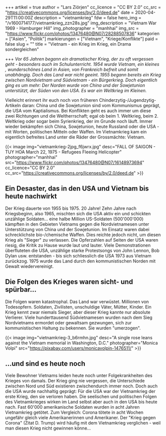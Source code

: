 +++
artikel = true
author = "Lars Ziörjen"
cc_licence = "CC BY 2.0"
cc_src = "https://creativecommons.org/licenses/by/2.0/deed.de"
date = 2020-04-29T11:00:00Z
description = "vietnamkrieg"
fdw = false
hero_img = "/v1600714177/vietnamkrieg_zzn28s.jpg"
img_description = "Vietnam War 1969 - Hamburger Hill"
img_photographer = "manhhai"
img_src = "https://www.flickr.com/photos/13476480@N07/28288507836"
kategorien = ["Asien", "Politik"]
markierungen = ["Vietnam", "Kriege/Konflikte"]
paid = false
slug = ""
title = "Vietnam - ein Krieg im Krieg, ein Drama sondergleichen"

+++
_Vor 65 Jahren begann ein dramatischer Krieg, der zu oft vergessen geht - besonders auch im Schulunterricht. 1954 wurde Vietnam, ein kleines , wunderschönes Land in Asien, von Frankreich befreit und somit unabhängig. Doch das Land war nicht geeint. 1955 begann bereits ein Krieg zwischen Nordvietnam und Südvietnam - ein Bürgerkrieg. Doch eigentlich ging es um mehr: Der Norden wurde von China und der Sowjetunion unterstützt, der Süden von den USA. Es war ein Weltkrieg im Kleinen._

Vielleicht erinnert ihr euch noch von früheren Chinderzytig-/Jugendzytig-Artikeln daran: China und die Sowjetunion sind vom Kommunismus geprägt, die USA vom Kaptialismus. Bei Konflikten geht es auch immer um diese zwei Richtungen und die Weltherrschaft; egal ob beim 1. Weltkrieg, beim 2. Weltkrieg oder sogar beim Syrienkrieg, der im Grunde noch läuft. Immer wieder bekämpfen sich China, Sowjetunion, heute Russland oder die USA - mit Worten, politischen Mitteln oder Waffen. Im Vietnamkrieg kam ein eigentlich befreites Land unter die Räder der Grossmächte: Vietnam.

{{< image img="vietnamkrieg-2jpg_f6jwrx.jpg" desc="FALL OF SAIGON - TUY HOA March 22, 1975 - Refugees Fleeing Helicopter" photographer="manhhai" src="https://www.flickr.com/photos/13476480@N07/16148973694" cc_licence="CC BY 2.0" cc_src="https://creativecommons.org/licenses/by/2.0/deed.de" >}}

## Ein Desaster, das in den USA und Vietnam bis heute nachwirkt

Der Krieg dauerte von 1955 bis 1975. 20 Jahre! Zehn Jahre nach Kriegsbeginn, also 1965, mischten sich die USA aktiv ein und schickten unzählige Soldaten... eine halbe Million US-Soldaten (500'000'000) kämpften in den Gebieten Vietnams gegen die Nordvietnamesen unter Unterstützung von China und der Sowjetunion. Im Einsatz waren dabei schrecklichste bio-/chemische Waffen. Dies reichte jedoch nicht, um diesen Krieg als "Sieger" zu verlassen. Die Opferzahlen auf Seiten der USA waren riesig, die Kritik zu Hause wurde laut und lauter. Viele Demonstrationen überfluteten die USA, unzählige starke Protestsongs von John Lennon, Bob Dylan usw. entstanden - bis sich schliesslich die USA 1973 aus Vietnam zurückzog. 1975 wurde das Land durch den kommunistischen Norden mit Gewalt wiedervereinigt.

## Die Folgen des Krieges waren sicht- und spürbar...

Die Folgen waren katastrophal. Das Land war verwüstet. Millionen von Todesopfern. Soldaten, Zivilisten, unschuldige Väter, Mütter, Kinder. Ein Krieg kennt zwar niemals Sieger, aber dieser Krieg kannte nur absolute Verlierer. Viele hunderttausend Südvietnamesen wurden nach dem Sieg Nordvietnams ermordet oder gewaltsam gezwungen, sich zur kommunistischen Haltung zu bekennen. Sie wurden "umerzogen".

{{< image img="vietnamkrieg-3_b6rmhn.jpg" desc="A single rose leans against the Vietnam memorial in Washington, D.C." photographer="Monica Volpi" src="https://pixabay.com/users/monicavolpin-1476511/" >}}

## ...und sind es heute noch

Viele Bewohner Vietnams leiden heute noch unter Folgekrankheiten des Krieges von damals. Der Krieg ging nie vergessen, die Unterschiede zwischen Nord und Süd existieren zwischendurch immer noch. Doch auch die USA wurde nachhaltig geprägt: Für die USA war der Vietnamkrieg der erste Krieg, den sie verloren haben. Die seelischen und politischen Folgen des Vietnamkrieges wirken im Land selbst aber auch in den USA bis heute nach. Fast 60'000 amerikanische Soldaten wurden in acht Jahren Vietnamkrieg getötet. Zum Vergleich: Corona tötete in acht Wochen ungefähr gleich viele Amerikanerinnen und Amerikaner. Der "Krieg gegen Corona" (Zitat D. Trump) wird häufig mit dem Vietnamkrieg verglichen - weil man diesen Krieg nicht gewinnen könne...